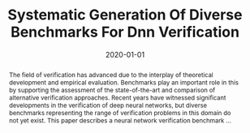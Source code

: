 ---
title: "Systematic Generation Of Diverse Benchmarks For Dnn Verification"
abstract: "The field of verification has advanced due to the interplay of theoretical development and empirical evaluation. Benchmarks play an important role in this by supporting the assessment of the state-of-the-art and comparison of alternative verification approaches. Recent years have witnessed significant developments in the verification of deep neural networks, but diverse benchmarks representing the range of verification problems in this domain do not yet exist. This paper describes a neural network verification benchmark …"
date: 2020-01-01
venue: "Computer Aided Verification - 32nd International Conference, CAV 2020, Los Angeles, CA, USA, July 21-24, 2020, Proceedings, Part I"
paperurl: https://link.springer.com/chapter/10.1007/978-3-030-53288-8_5
authors: "Dong Xu, David Shriver, Matthew B. Dwyer and Sebastian G. Elbaum"
awards: ""
---